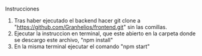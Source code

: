 Instrucciones

1. Tras haber ejecutado el backend hacer git clone a "https://github.com/Granhelios/frontend.git" sin las comillas.
2. Ejecutar la instruccion en terminal, que este abierto en la carpeta donde se descargo este archivo, "npm install"
3. En la misma terminal ejecutar el comando "npm start"